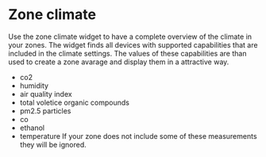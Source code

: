 # Zone climate

Use the zone climate widget to have a complete overview of the climate in your zones. The widget finds all devices with supported capabilities that are included in the climate settings. The values of these capabilities are than used to create a zone avarage and display them in a attractive way.
* co2
* humidity
* air quality index
* total voletice organic compounds
* pm2.5 particles
* co
* ethanol
* temperature
If your zone does not include some of these measurements they will be ignored.